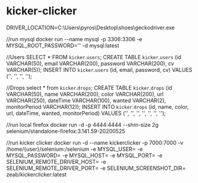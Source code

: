 # kicker-clicker

DRIVER_LOCATION=C:\\Users\\pyros\\Desktop\\shoes\\geckodriver.exe

//run mysql
docker run --name mysql -p 3306:3306 -e MYSQL_ROOT_PASSWORD='' -d mysql:latest

//Users
SELECT * FROM `kicker`.`users`;
CREATE TABLE `kicker`.`users` (id VARCHAR(50), email VARCHAR(200), password VARCHAR(200), cv VARCHAR(5));
INSERT INTO `kicker`.`users`  (id, email, password, cv) VALUES ('', '', '', '');

//Drops
select * from `kicker`.`drops`;
CREATE TABLE `kicker`.`drops` (id VARCHAR(50), name VARCHAR(200), color VARCHAR(200), url VARCHAR(250), dateTime VARCHAR(100), wanted VARCHAR(2), monitorPeriod VARCHAR(12));
INSERT INTO `kicker`.`drops`  (id, name, color, url, dateTime, wanted, monitorPeriod)
VALUES ('', '', '', '', '', '', '');

//run local firefox
docker run -d -p 4444:4444 --shm-size 2g selenium/standalone-firefox:3.141.59-20200525






//run kicker clicker
docker run -d --name kickerclicker -p 7000:7000 -v /home/{user}/selenium:/selenium -e MYSQL_USER= -e MYSQL_PASSWORD= -e MYSQL_HOST= -e MYSQL_PORT= -e SELENIUM_REMOTE_DRIVER_HOST= -e SELENIUM_REMOTE_DRIVER_PORT= -e SELENIUM_SCREENSHOT_DIR= zeab/kickerclicker:latest

